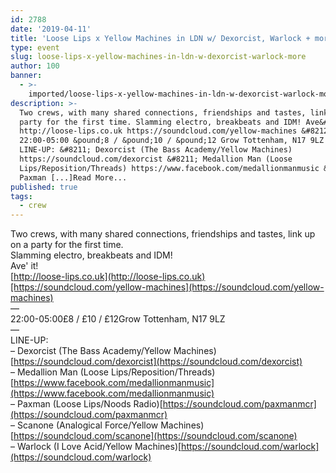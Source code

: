 ```yaml
---
id: 2788
date: '2019-04-11'
title: 'Loose Lips x Yellow Machines in LDN w/ Dexorcist, Warlock + more - Loose Lips'
type: event
slug: loose-lips-x-yellow-machines-in-ldn-w-dexorcist-warlock-more
author: 100
banner:
  - >-
    imported/loose-lips-x-yellow-machines-in-ldn-w-dexorcist-warlock-more/image2788.jpeg
description: >-
  Two crews, with many shared connections, friendships and tastes, link up on a
  party for the first time. Slamming electro, breakbeats and IDM! Ave&#39; it!
  http://loose-lips.co.uk https://soundcloud.com/yellow-machines &#8212;
  22:00-05:00 &pound;8 / &pound;10 / &pound;12 Grow Tottenham, N17 9LZ &#8212;
  LINE-UP: &#8211; Dexorcist (The Bass Academy/Yellow Machines)
  https://soundcloud.com/dexorcist &#8211; Medallion Man (Loose
  Lips/Reposition/Threads) https://www.facebook.com/medallionmanmusic &#8211;
  Paxman [...]Read More...
published: true
tags:
  - crew
---
```

Two crews, with many shared connections, friendships and tastes, link up on a party for the first time.  
Slamming electro, breakbeats and IDM!  
Ave' it!  
[http://loose-lips.co.uk](http://loose-lips.co.uk)[https://soundcloud.com/yellow-machines](https://soundcloud.com/yellow-machines)  
—  
22:00-05:00£8 / £10 / £12Grow Tottenham, N17 9LZ  
—  
LINE-UP:  
– Dexorcist (The Bass Academy/Yellow Machines)[https://soundcloud.com/dexorcist](https://soundcloud.com/dexorcist)  
– Medallion Man (Loose Lips/Reposition/Threads)[https://www.facebook.com/medallionmanmusic](https://www.facebook.com/medallionmanmusic)  
– Paxman (Loose Lips/Noods Radio)[https://soundcloud.com/paxmanmcr](https://soundcloud.com/paxmanmcr)  
– Scanone (Analogical Force/Yellow Machines)[https://soundcloud.com/scanone](https://soundcloud.com/scanone)  
– Warlock (I Love Acid/Yellow Machines)[https://soundcloud.com/warlock](https://soundcloud.com/warlock)